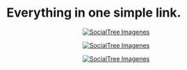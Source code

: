 # Everything in one simple link.

<p align="center">
  <a href="https://socialtreee.vercel.app/" target="_blank">
    <img src="https://i.postimg.cc/Px4v2mrN/Social-Tree.png" alt="SocialTree Imagenes" />
  </a>
</p>

<p align="center">
  <a href="https://socialtreee.vercel.app/" target="_blank">
    <img src="https://i.postimg.cc/5NjQSQcN/Social-Tree1.png"  alt="SocialTree Imagenes"/>
  </a>
</p>

<p align="center">
  <a href="https://socialtreee.vercel.app/" target="_blank">
    <img src="https://i.postimg.cc/R0x3mPWN/Social-Tree2.png"  alt="SocialTree Imagenes"/>
  </a>
</p>

